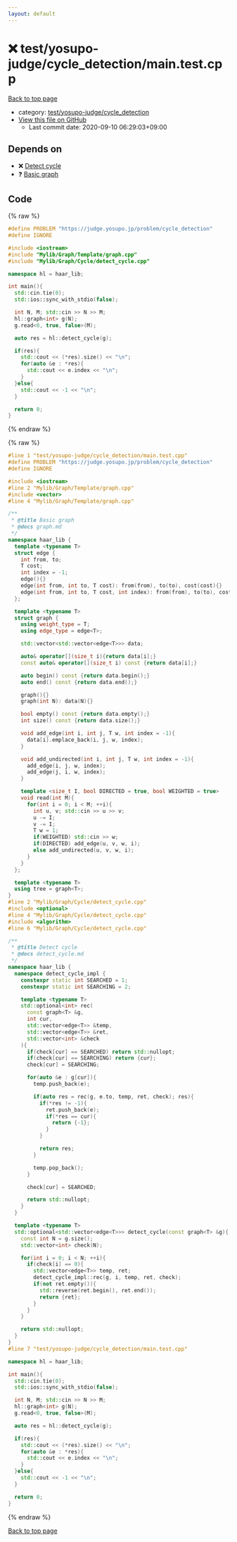 ```yaml
---
layout: default
---
```


<!-- mathjax config similar to math.stackexchange -->
<script type="text/javascript" async
  src="https://cdnjs.cloudflare.com/ajax/libs/mathjax/2.7.5/MathJax.js?config=TeX-MML-AM_CHTML">
</script>
<script type="text/x-mathjax-config">
  MathJax.Hub.Config({
    TeX: { equationNumbers: { autoNumber: "AMS" }},
    tex2jax: {
      inlineMath: [ ['$','$'] ],
      processEscapes: true
    },
    "HTML-CSS": { matchFontHeight: false },
    displayAlign: "left",
    displayIndent: "2em"
  });
</script>

<script type="text/javascript" src="https://cdnjs.cloudflare.com/ajax/libs/jquery/3.4.1/jquery.min.js"></script>
<script src="https://cdn.jsdelivr.net/npm/jquery-balloon-js@1.1.2/jquery.balloon.min.js" integrity="sha256-ZEYs9VrgAeNuPvs15E39OsyOJaIkXEEt10fzxJ20+2I=" crossorigin="anonymous"></script>
<script type="text/javascript" src="../../../../assets/js/copy-button.js"></script>
<link rel="stylesheet" href="../../../../assets/css/copy-button.css" />


# :x: test/yosupo-judge/cycle_detection/main.test.cpp

<a href="../../../../index.html">Back to top page</a>

* category: <a href="../../../../index.html#d8762cb07fdbe3ea6b92987121bbcbe6">test/yosupo-judge/cycle_detection</a>
* <a href="{{ site.github.repository_url }}/blob/master/test/yosupo-judge/cycle_detection/main.test.cpp">View this file on GitHub</a>
    - Last commit date: 2020-09-10 06:29:03+09:00




## Depends on

* :x: <a href="../../../../library/Mylib/Graph/Cycle/detect_cycle.cpp.html">Detect cycle</a>
* :question: <a href="../../../../library/Mylib/Graph/Template/graph.cpp.html">Basic graph</a>


## Code

<a id="unbundled"></a>
{% raw %}
```cpp
#define PROBLEM "https://judge.yosupo.jp/problem/cycle_detection"
#define IGNORE

#include <iostream>
#include "Mylib/Graph/Template/graph.cpp"
#include "Mylib/Graph/Cycle/detect_cycle.cpp"

namespace hl = haar_lib;

int main(){
  std::cin.tie(0);
  std::ios::sync_with_stdio(false);

  int N, M; std::cin >> N >> M;
  hl::graph<int> g(N);
  g.read<0, true, false>(M);

  auto res = hl::detect_cycle(g);

  if(res){
    std::cout << (*res).size() << "\n";
    for(auto &e : *res){
      std::cout << e.index << "\n";
    }
  }else{
    std::cout << -1 << "\n";
  }

  return 0;
}

```
{% endraw %}

<a id="bundled"></a>
{% raw %}
```cpp
#line 1 "test/yosupo-judge/cycle_detection/main.test.cpp"
#define PROBLEM "https://judge.yosupo.jp/problem/cycle_detection"
#define IGNORE

#include <iostream>
#line 2 "Mylib/Graph/Template/graph.cpp"
#include <vector>
#line 4 "Mylib/Graph/Template/graph.cpp"

/**
 * @title Basic graph
 * @docs graph.md
 */
namespace haar_lib {
  template <typename T>
  struct edge {
    int from, to;
    T cost;
    int index = -1;
    edge(){}
    edge(int from, int to, T cost): from(from), to(to), cost(cost){}
    edge(int from, int to, T cost, int index): from(from), to(to), cost(cost), index(index){}
  };

  template <typename T>
  struct graph {
    using weight_type = T;
    using edge_type = edge<T>;

    std::vector<std::vector<edge<T>>> data;

    auto& operator[](size_t i){return data[i];}
    const auto& operator[](size_t i) const {return data[i];}

    auto begin() const {return data.begin();}
    auto end() const {return data.end();}

    graph(){}
    graph(int N): data(N){}

    bool empty() const {return data.empty();}
    int size() const {return data.size();}

    void add_edge(int i, int j, T w, int index = -1){
      data[i].emplace_back(i, j, w, index);
    }

    void add_undirected(int i, int j, T w, int index = -1){
      add_edge(i, j, w, index);
      add_edge(j, i, w, index);
    }

    template <size_t I, bool DIRECTED = true, bool WEIGHTED = true>
    void read(int M){
      for(int i = 0; i < M; ++i){
        int u, v; std::cin >> u >> v;
        u -= I;
        v -= I;
        T w = 1;
        if(WEIGHTED) std::cin >> w;
        if(DIRECTED) add_edge(u, v, w, i);
        else add_undirected(u, v, w, i);
      }
    }
  };

  template <typename T>
  using tree = graph<T>;
}
#line 2 "Mylib/Graph/Cycle/detect_cycle.cpp"
#include <optional>
#line 4 "Mylib/Graph/Cycle/detect_cycle.cpp"
#include <algorithm>
#line 6 "Mylib/Graph/Cycle/detect_cycle.cpp"

/**
 * @title Detect cycle
 * @docs detect_cycle.md
 */
namespace haar_lib {
  namespace detect_cycle_impl {
    constexpr static int SEARCHED = 1;
    constexpr static int SEARCHING = 2;

    template <typename T>
    std::optional<int> rec(
      const graph<T> &g,
      int cur,
      std::vector<edge<T>> &temp,
      std::vector<edge<T>> &ret,
      std::vector<int> &check
    ){
      if(check[cur] == SEARCHED) return std::nullopt;
      if(check[cur] == SEARCHING) return {cur};
      check[cur] = SEARCHING;

      for(auto &e : g[cur]){
        temp.push_back(e);

        if(auto res = rec(g, e.to, temp, ret, check); res){
          if(*res != -1){
            ret.push_back(e);
            if(*res == cur){
              return {-1};
            }
          }

          return res;
        }

        temp.pop_back();
      }

      check[cur] = SEARCHED;

      return std::nullopt;
    }
  }

  template <typename T>
  std::optional<std::vector<edge<T>>> detect_cycle(const graph<T> &g){
    const int N = g.size();
    std::vector<int> check(N);

    for(int i = 0; i < N; ++i){
      if(check[i] == 0){
        std::vector<edge<T>> temp, ret;
        detect_cycle_impl::rec(g, i, temp, ret, check);
        if(not ret.empty()){
          std::reverse(ret.begin(), ret.end());
          return {ret};
        }
      }
    }

    return std::nullopt;
  }
}
#line 7 "test/yosupo-judge/cycle_detection/main.test.cpp"

namespace hl = haar_lib;

int main(){
  std::cin.tie(0);
  std::ios::sync_with_stdio(false);

  int N, M; std::cin >> N >> M;
  hl::graph<int> g(N);
  g.read<0, true, false>(M);

  auto res = hl::detect_cycle(g);

  if(res){
    std::cout << (*res).size() << "\n";
    for(auto &e : *res){
      std::cout << e.index << "\n";
    }
  }else{
    std::cout << -1 << "\n";
  }

  return 0;
}

```
{% endraw %}

<a href="../../../../index.html">Back to top page</a>

